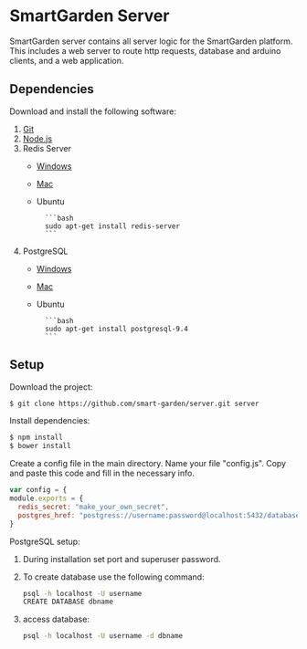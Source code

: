 # SmartGarden Server

SmartGarden server contains all server logic for the SmartGarden platform. This includes a web server to route http requests, database and arduino clients, and a web application.

## Dependencies

Download and install the following software:

1. [Git](https://git-scm.com/downloads)
2. [Node.js](https://nodejs.org/en/download/)
3. Redis Server
    - [Windows](https://github.com/MSOpenTech/redis/releases/tag/win-2.8.2400)
    - [Mac](http://redis.io/download)
    - Ubuntu
           
            ```bash
            sudo apt-get install redis-server
            ```

4.  PostgreSQL
	- [Windows](https://www.postgresql.org/download/windows/)
	- [Mac](https://www.postgresql.org/download/macosx/)
	- Ubuntu
			
			```bash
			sudo apt-get install postgresql-9.4 
			```
			

## Setup

Download the project:

```bash
$ git clone https://github.com/smart-garden/server.git server
```

Install dependencies:

```bash
$ npm install
$ bower install
```

Create a config file in the main directory. Name your file "config.js".
Copy and paste this code and fill in the necessary info.

```javascript
var config = {
module.exports = {
  redis_secret: "make_your_own_secret",
  postgres_href: "postgress://username:password@localhost:5432/database_name"
}
```
PostgreSQL setup:

1. During installation set port and superuser password.
2. To create database use the following command:

	```bash
	psql -h localhost -U username
	CREATE DATABASE dbname	
	```
3. access database:
	
	```bash
	psql -h localhost -U username -d dbname
	```



